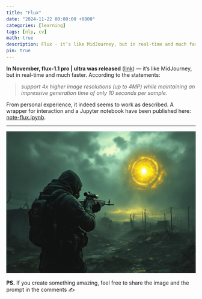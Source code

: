 ```yaml
---
title: "Flux"
date: "2024-11-22 00:00:00 +0800"
categories: [learning]
tags: [nlp, cv]
math: true
description: Flux - it’s like MidJourney, but in real-time and much faster
pin: true
---
```


**In November, flux-1.1 pro \| ultra was released** ([link](https://blackforestlabs.ai/flux-1-1-ultra/)) — it’s like MidJourney, but in real-time and much faster. According to the statements:

> *support 4x higher image resolutions (up to 4MP) while maintaining an impressive generation time of only 10 seconds per sample.*

From personal experience, it indeed seems to work as described. A wrapper for interaction and a Jupyter notebook have been published here: [note-flux.ipynb](https://github.com/atomicai/justatom/blob/master/notebook/note-flux.ipynb).

---

![](./docs/photo_2025-03-15_01-55-55.jpg)

**PS.** If you create something amazing, feel free to share the image and the prompt in the comments ✍